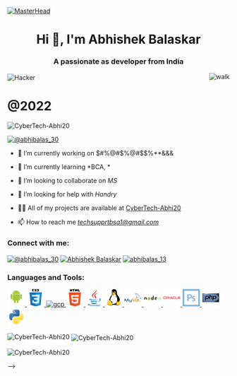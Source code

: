 [![MasterHead](https://mir-s3-cdn-cf.behance.net/project_modules/max_1200/54b6c068097599.5b50bca476b9b.gif)](https://CyberTech-Abhi20.io)
<h1 align="center">Hi 👋, I'm Abhishek Balaskar </h1>
<h3 align="center">A passionate as developer from India</h3>
<img align="center" alt="Hacker" width"400" src="https://c.tenor.com/esCBwJ7Tq4UAAAAC/pc-hack.gif"> 
<img align="right" alt="walk" width"10" src="https://i.gifer.com/origin/84/84d79f587caeee69caf306386ec3527d_w200.gif">

<h1>@2022</h1>

<p align="left"> <img src="https://komarev.com/ghpvc/?username=CyberTech-Abhi20&label=Profile%20views&color=0e75b6&style=flat" alt="CyberTech-Abhi20" /> </p>

<p align="left"> <a href="https://twitter.com/@abhibalas_30" target="blank"><img src="https://img.shields.io/twitter/follow/@abhibalas_30?logo=twitter&style=for-the-badge" alt="@abhibalas_30" /></a> </p>

- 🔭 I’m currently working on $#%@#$%@#$$%**&&&

- 🌱 I’m currently learning *BCA, *

- 👯 I’m looking to collaborate on *MS*

- 🤝 I’m looking for help with *Handry*

- 👨‍💻 All of my projects are available at [CyberTech-Abhi20](CyberTech-Abhi20)

- 📫 How to reach me *techsupprtbsa1@gmail.com*

<h3 align="left">Connect with me:</h3>
<p align="left">
<a href="https://twitter.com/@abhibalas_30" target="blank"><img align="center" src="https://raw.githubusercontent.com/rahuldkjain/github-profile-readme-generator/master/src/images/icons/Social/twitter.svg" alt="@abhibalas_30" height="30" width="40" /></a>
<a href="https://www.linkedin.com/in/abhishek-balaskar-955b37211/" target="blank"><img align="center" src="https://raw.githubusercontent.com/rahuldkjain/github-profile-readme-generator/master/src/images/icons/Social/linked-in-alt.svg" alt="Abhishek Balaskar" height="30" width="40" /></a>
<a href="https://instagram.com/abhibalas_13" target="blank"><img align="center" src="https://raw.githubusercontent.com/rahuldkjain/github-profile-readme-generator/master/src/images/icons/Social/instagram.svg" alt="abhibalas_13" height="30" width="40" /></a>
</p>

<h3 align="left">Languages and Tools:</h3>
<p align="left"> <a href="https://developer.android.com" target="_blank" rel="noreferrer"> <img src="https://raw.githubusercontent.com/devicons/devicon/master/icons/android/android-original-wordmark.svg" alt="android" width="40" height="40"/> </a> <a href="https://www.w3schools.com/css/" target="_blank" rel="noreferrer"> <img src="https://raw.githubusercontent.com/devicons/devicon/master/icons/css3/css3-original-wordmark.svg" alt="css3" width="40" height="40"/> </a> <a href="https://cloud.google.com" target="_blank" rel="noreferrer"> <img src="https://www.vectorlogo.zone/logos/google_cloud/google_cloud-icon.svg" alt="gcp" width="40" height="40"/> </a> <a href="https://www.w3.org/html/" target="_blank" rel="noreferrer"> <img src="https://raw.githubusercontent.com/devicons/devicon/master/icons/html5/html5-original-wordmark.svg" alt="html5" width="40" height="40"/> </a> <a href="https://www.java.com" target="_blank" rel="noreferrer"> <img src="https://raw.githubusercontent.com/devicons/devicon/master/icons/java/java-original.svg" alt="java" width="40" height="40"/> </a> <a href="https://www.linux.org/" target="_blank" rel="noreferrer"> <img src="https://raw.githubusercontent.com/devicons/devicon/master/icons/linux/linux-original.svg" alt="linux" width="40" height="40"/> </a> <a href="https://www.mysql.com/" target="_blank" rel="noreferrer"> <img src="https://raw.githubusercontent.com/devicons/devicon/master/icons/mysql/mysql-original-wordmark.svg" alt="mysql" width="40" height="40"/> </a> <a href="https://nodejs.org" target="_blank" rel="noreferrer"> <img src="https://raw.githubusercontent.com/devicons/devicon/master/icons/nodejs/nodejs-original-wordmark.svg" alt="nodejs" width="40" height="40"/> </a> <a href="https://www.oracle.com/" target="_blank" rel="noreferrer"> <img src="https://raw.githubusercontent.com/devicons/devicon/master/icons/oracle/oracle-original.svg" alt="oracle" width="40" height="40"/> </a> <a href="https://www.photoshop.com/en" target="_blank" rel="noreferrer"> <img src="https://raw.githubusercontent.com/devicons/devicon/master/icons/photoshop/photoshop-line.svg" alt="photoshop" width="40" height="40"/> </a> <a href="https://www.php.net" target="_blank" rel="noreferrer"> <img src="https://raw.githubusercontent.com/devicons/devicon/master/icons/php/php-original.svg" alt="php" width="40" height="40"/> </a> <a href="https://www.python.org" target="_blank" rel="noreferrer"> <img src="https://raw.githubusercontent.com/devicons/devicon/master/icons/python/python-original.svg" alt="python" width="40" height="40"/> </a> </p>

<p><img align="left" src="https://github-readme-stats.vercel.app/api/top-langs?username=CyberTech-Abhi20&show_icons=true&locale=en&layout=compact" alt="CyberTech-Abhi20" /></p>

<p>&nbsp;<img align="center" src="https://github-readme-stats.vercel.app/api?username=CyberTech-Abhi20&show_icons=true&locale=en" alt="CyberTech-Abhi20" /></p>

<p><img align="center" src="https://github-readme-streak-stats.herokuapp.com/?user=CyberTech-Abhi20&" alt="CyberTech-Abhi20" /></p>

-->
